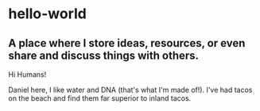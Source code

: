 # hello-world
## A place where I store ideas, resources, or even share and discuss things with others.
Hi Humans!

Daniel here, I like water and DNA (that's what I'm made of!).
I've had tacos on the beach and find them far superior to inland tacos.
